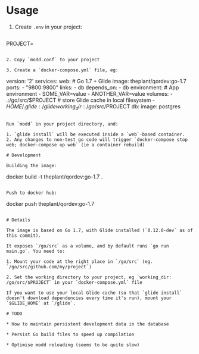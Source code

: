 # Usage

1. Create `.env` in your project:

   ```
PROJECT=<go import path>
```

2. Copy `modd.conf` to your project

3. Create a `docker-compose.yml` file, eg: 

   ```
version: '2'
services:
  web:
    # Go 1.7 + Glide
    image: theplant/qordev:go-1.7
    ports:
    - "9800:9800"
    links:
    - db
    depends_on:
    - db
    environment:
    # App environment
    - SOME_VAR=value
    - ANOTHER_VAR=value
    volumes:
    - .:/go/src/$PROJECT
    # store Glide cache in local filesystem
    - $HOME/.glide:/glide
    working_dir: /go/src/$PROJECT
  db:
    image: postgres
```

Run `modd` in your project directory, and:

1. `glide install` will be executed inside a `web`-based container.
2. Any changes to non-test go code will trigger `docker-compose stop web; docker-compose up web` (ie a container rebuild)

# Development

Building the image: 

```
docker build -t theplant/qordev:go-1.7 .
```

Push to docker hub:

```
docker push theplant/qordev:go-1.7
```

# Details

The image is based on Go 1.7, with Glide installed (`0.12.0-dev` as of this commit).

It exposes `/go/src` as a volume, and by default runs `go run main.go`. You need to:

1. Mount your code at the right place in `/go/src` (eg. `/go/src/github.com/my/project`)

2. Set the working directory to your project, eg `working_dir: /go/src/$PROJECT` in your `docker-compose.yml` file

If you want to use your local Glide cache (so that `glide install` doesn't download dependencies every time it's run), mount your `$GLIDE_HOME` at `/glide`.

# TODO

* How to maintain persistent development data in the database

* Persist Go build files to speed up compilation

* Optimise modd reloading (seems to be quite slow)
